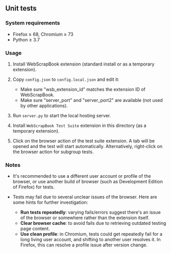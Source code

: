 Unit tests
----------

### System requirements

* Firefox ≥ 68, Chromium ≥ 73
* Python ≥ 3.7

### Usage

1. Install WebScrapBook extension (standard install or as a temporary extension).

2. Copy `config.json` to `config.local.json` and edit it:
   * Make sure "wsb_extension_id" matches the extension ID of WebScrapBook.
   * Make sure "server_port" and "server_port2" are available (not used by other applications).

3. Run `server.py` to start the local hosting server.

4. Install `WebScrapBook Test Suite` extension in this directory (as a temporary extension).

5. Click on the browser action of the test suite extension. A tab will be opened and the test will start automatically. Alternatively, right-click on the browser action for subgroup tests.

### Notes

* It's recommended to use a different user account or profile of the browser, or use another build of browser (such as Development Edition of Firefox) for tests.

* Tests may fail due to several unclear issues of the browser. Here are some hints for further investigation:
  * **Run tests repeatedly**: varying fails/errors suggest there's an issue of the browser or somewhere rather than the extension itself.
  * **Clear browser cache**: to avoid fails due to retrieving outdated testing page content.
  * **Use clean profile**: in Chromium, tests could get repeatedly fail for a long living user account, and shifting to another user resolves it. In Firefox, this can resolve a profile issue after version change.
